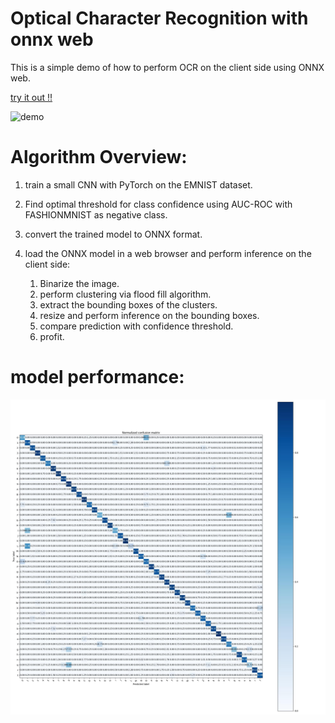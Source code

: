 # Optical Character Recognition with onnx web

This is a simple demo of how to perform OCR on the client side using ONNX web.

[try it out !!](https://colvertyety.github.io/bookish-octo-happiness/)

![demo](./demo.gif)

# Algorithm Overview:

1. train a small CNN with PyTorch on the EMNIST dataset.

2. Find optimal threshold for class confidence using AUC-ROC with FASHIONMNIST as negative class.

3. convert the trained model to ONNX format.

4. load the ONNX model in a web browser and perform inference on the client side:
   1. Binarize the image.
   2. perform clustering via flood fill algorithm.
   3. extract the bounding boxes of the clusters.
   4. resize and perform inference on the bounding boxes.
   5. compare prediction with confidence threshold.
   6. profit.

# model performance:

![confusion matrix](./confusion_matrix.jpg)
